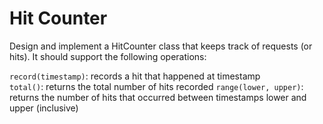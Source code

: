 # Hit Counter

Design and implement a HitCounter class that keeps track of requests (or hits). It should support the following operations:

`record(timestamp)`: records a hit that happened at timestamp  
`total()`: returns the total number of hits recorded
`range(lower, upper)`: returns the number of hits that occurred between timestamps lower and upper (inclusive)
